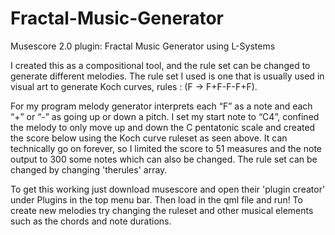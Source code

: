 # Fractal-Music-Generator
Musescore 2.0 plugin: Fractal Music Generator using L-Systems

 I created this as a compositional tool, and the rule set can be changed to generate different melodies. The rule set I used is one that is usually used in visual art to generate Koch curves, rules : (F -> F+F-F-F+F).

For my program melody generator interprets each “F” as a note and each “+” or “-” as going up or down a pitch. I set my start note to “C4”, confined the melody to only move up and down the C pentatonic scale and created the score below using the Koch curve ruleset as seen above. It can technically go on forever, so I limited the score to 51 measures and the note output to 300 some notes which can also be changed. The rule set can be changed by changing 'therules' array.

To get this working just download musescore and open their 'plugin creator' under Plugins in the top menu bar. Then load in the qml file and run! To create new melodies try changing the ruleset and other musical elements such as the chords and note durations.

